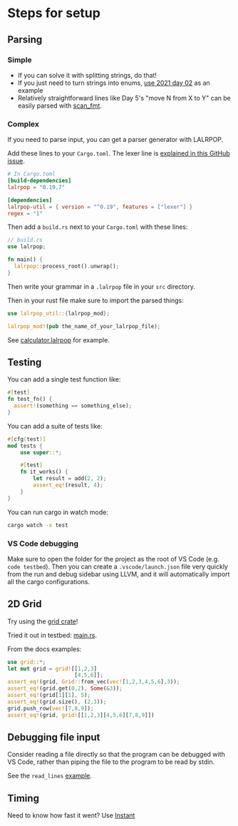 # Steps for setup
## Parsing
### Simple
* If you can solve it with splitting strings, do that!
* If you just need to turn strings into enums, [use 2021 day 02](https://github.com/mmcknett/advent-of-code-2021/blob/master/02/rust/src/main.rs#L64-L75) as an example
* Relatively straightforward lines like Day 5's "move N from X to Y" can be easily parsed with [scan_fmt](https://docs.rs/crate/scan_fmt/latest).

### Complex
If you need to parse input, you can get a parser generator with LALRPOP.

Add these lines to your `Cargo.toml`. The lexer line is [explained in this GitHub issue](https://github.com/lalrpop/lalrpop/issues/650#issuecomment-1032308454).

```toml
# In Cargo.toml
[build-dependencies]
lalrpop = "0.19.7"

[dependencies]
lalrpop-util = { version = "^0.19", features = ["lexer"] }
regex = "1"
```

Then add a `build.rs` next to your `Cargo.toml` with these lines:
```rust
// build.rs
use lalrpop;

fn main() {
  lalrpop::process_root().unwrap();
}
```

Then write your grammar in a `.lalrpop` file in your `src` directory.

Then in your rust file make sure to import the parsed things:
```rust
use lalrpop_util::{lalrpop_mod};

lalrpop_mod!(pub the_name_of_your_lalrpop_file);
```

See [calculator.lalrpop](../testbed/src/calculator.lalrpop) for example.

## Testing
You can add a single test function like:

```rust
#[test]
fn test_fn() {
  assert!(something == something_else);
}
```

You can add a suite of tests like:

```rust
#[cfg(test)]
mod tests {
    use super::*;

    #[test]
    fn it_works() {
        let result = add(2, 2);
        assert_eq!(result, 4);
    }
}
```

You can run cargo in watch mode:
```zsh
cargo watch -x test
```

### VS Code debugging
Make sure to open the folder for the project as the root of VS Code (e.g. `code testbed`). Then you can create a `.vscode/launch.json` file very quickly from the run and debug sidebar using LLVM, and it will automatically import all the cargo configurations.

## 2D Grid
Try using the [grid crate](https://docs.rs/grid/latest/grid/index.html)!

Tried it out in testbed: [main.rs](../testbed/src/main.rs).

From the docs examples:

```rust
use grid::*;
let mut grid = grid![[1,2,3]
                     [4,5,6]];
assert_eq!(grid, Grid::from_vec(vec![1,2,3,4,5,6],3));
assert_eq!(grid.get(0,2), Some(&3));
assert_eq!(grid[1][1], 5);
assert_eq!(grid.size(), (2,3));
grid.push_row(vec![7,8,9]);
assert_eq!(grid, grid![[1,2,3][4,5,6][7,8,9]])
```

## Debugging file input
Consider reading a file directly so that the program can be debugged with VS Code, rather than piping the file to the program to be read by stdin.

See the `read_lines` [example](https://doc.rust-lang.org/rust-by-example/std_misc/file/read_lines.html).

## Timing
Need to know how fast it went? Use [Instant](https://doc.rust-lang.org/std/time/struct.Instant.html)